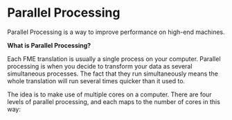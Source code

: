 # Parallel Processing

Parallel Processing is a way to improve performance on high-end machines.

**What is Parallel Processing?**

Each FME translation is usually a single process on your computer. Parallel processing is when you decide to transform your data as several simultaneous processes. The fact that they run simultaneously means the whole translation will run several times quicker than it used to.

The idea is to make use of multiple cores on a computer. There are four levels of parallel processing, and each maps to the number of cores in this way:
